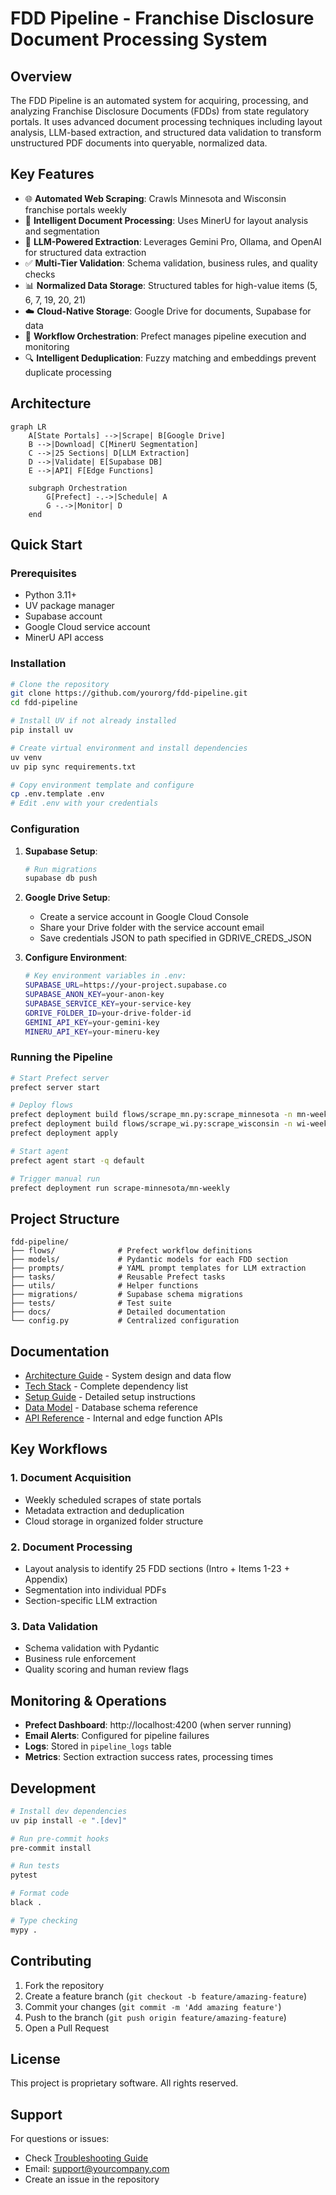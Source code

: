 # FDD Pipeline - Franchise Disclosure Document Processing System

## Overview

The FDD Pipeline is an automated system for acquiring, processing, and analyzing Franchise Disclosure Documents (FDDs) from state regulatory portals. It uses advanced document processing techniques including layout analysis, LLM-based extraction, and structured data validation to transform unstructured PDF documents into queryable, normalized data.

## Key Features

- 🌐 **Automated Web Scraping**: Crawls Minnesota and Wisconsin franchise portals weekly
- 📄 **Intelligent Document Processing**: Uses MinerU for layout analysis and segmentation
- 🤖 **LLM-Powered Extraction**: Leverages Gemini Pro, Ollama, and OpenAI for structured data extraction
- ✅ **Multi-Tier Validation**: Schema validation, business rules, and quality checks
- 📊 **Normalized Data Storage**: Structured tables for high-value items (5, 6, 7, 19, 20, 21)
- ☁️ **Cloud-Native Storage**: Google Drive for documents, Supabase for data
- 🔄 **Workflow Orchestration**: Prefect manages pipeline execution and monitoring
- 🔍 **Intelligent Deduplication**: Fuzzy matching and embeddings prevent duplicate processing

## Architecture

```mermaid
graph LR
    A[State Portals] -->|Scrape| B[Google Drive]
    B -->|Download| C[MinerU Segmentation]
    C -->|25 Sections| D[LLM Extraction]
    D -->|Validate| E[Supabase DB]
    E -->|API| F[Edge Functions]
    
    subgraph Orchestration
        G[Prefect] -.->|Schedule| A
        G -.->|Monitor| D
    end
```

## Quick Start

### Prerequisites
- Python 3.11+
- UV package manager
- Supabase account
- Google Cloud service account
- MinerU API access

### Installation

```bash
# Clone the repository
git clone https://github.com/yourorg/fdd-pipeline.git
cd fdd-pipeline

# Install UV if not already installed
pip install uv

# Create virtual environment and install dependencies
uv venv
uv pip sync requirements.txt

# Copy environment template and configure
cp .env.template .env
# Edit .env with your credentials
```

### Configuration

1. **Supabase Setup**:
   ```bash
   # Run migrations
   supabase db push
   ```

2. **Google Drive Setup**:
   - Create a service account in Google Cloud Console
   - Share your Drive folder with the service account email
   - Save credentials JSON to path specified in GDRIVE_CREDS_JSON

3. **Configure Environment**:
   ```bash
   # Key environment variables in .env:
   SUPABASE_URL=https://your-project.supabase.co
   SUPABASE_ANON_KEY=your-anon-key
   SUPABASE_SERVICE_KEY=your-service-key
   GDRIVE_FOLDER_ID=your-drive-folder-id
   GEMINI_API_KEY=your-gemini-key
   MINERU_API_KEY=your-mineru-key
   ```

### Running the Pipeline

```bash
# Start Prefect server
prefect server start

# Deploy flows
prefect deployment build flows/scrape_mn.py:scrape_minnesota -n mn-weekly
prefect deployment build flows/scrape_wi.py:scrape_wisconsin -n wi-weekly
prefect deployment apply

# Start agent
prefect agent start -q default

# Trigger manual run
prefect deployment run scrape-minnesota/mn-weekly
```

## Project Structure

```
fdd-pipeline/
├── flows/              # Prefect workflow definitions
├── models/             # Pydantic models for each FDD section
├── prompts/            # YAML prompt templates for LLM extraction
├── tasks/              # Reusable Prefect tasks
├── utils/              # Helper functions
├── migrations/         # Supabase schema migrations
├── tests/              # Test suite
├── docs/               # Detailed documentation
└── config.py           # Centralized configuration
```

## Documentation

- [Architecture Guide](ARCHITECTURE.md) - System design and data flow
- [Tech Stack](TECH_STACK.md) - Complete dependency list
- [Setup Guide](docs/03_implementation/setup_guide.md) - Detailed setup instructions
- [Data Model](docs/02_data_model/database_schema.md) - Database schema reference
- [API Reference](docs/05_api_reference/) - Internal and edge function APIs

## Key Workflows

### 1. Document Acquisition
- Weekly scheduled scrapes of state portals
- Metadata extraction and deduplication
- Cloud storage in organized folder structure

### 2. Document Processing
- Layout analysis to identify 25 FDD sections (Intro + Items 1-23 + Appendix)
- Segmentation into individual PDFs
- Section-specific LLM extraction

### 3. Data Validation
- Schema validation with Pydantic
- Business rule enforcement
- Quality scoring and human review flags

## Monitoring & Operations

- **Prefect Dashboard**: http://localhost:4200 (when server running)
- **Email Alerts**: Configured for pipeline failures
- **Logs**: Stored in `pipeline_logs` table
- **Metrics**: Section extraction success rates, processing times

## Development

```bash
# Install dev dependencies
uv pip install -e ".[dev]"

# Run pre-commit hooks
pre-commit install

# Run tests
pytest

# Format code
black .

# Type checking
mypy .
```

## Contributing

1. Fork the repository
2. Create a feature branch (`git checkout -b feature/amazing-feature`)
3. Commit your changes (`git commit -m 'Add amazing feature'`)
4. Push to the branch (`git push origin feature/amazing-feature`)
5. Open a Pull Request

## License

This project is proprietary software. All rights reserved.

## Support

For questions or issues:
- Check [Troubleshooting Guide](docs/04_operations/troubleshooting.md)
- Email: support@yourcompany.com
- Create an issue in the repository